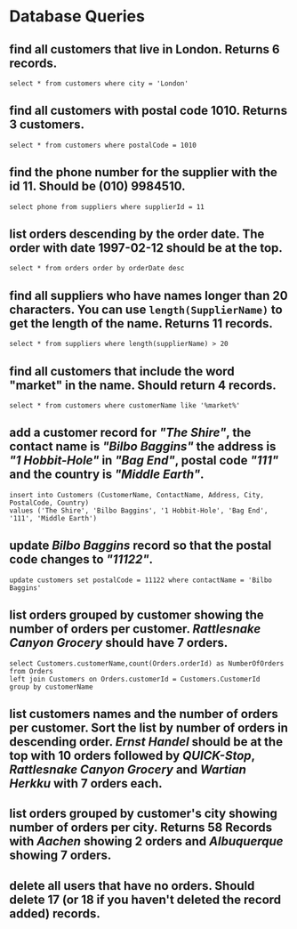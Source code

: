 # Database Queries

## find all customers that live in London. Returns 6 records.

    select * from customers where city = 'London'

## find all customers with postal code 1010. Returns 3 customers.

    select * from customers where postalCode = 1010

## find the phone number for the supplier with the id 11. Should be (010) 9984510.

    select phone from suppliers where supplierId = 11

## list orders descending by the order date. The order with date 1997-02-12 should be at the top.

    select * from orders order by orderDate desc

## find all suppliers who have names longer than 20 characters. You can use `length(SupplierName)` to get the length of the name. Returns 11 records.

    select * from suppliers where length(supplierName) > 20

## find all customers that include the word "market" in the name. Should return 4 records.

    select * from customers where customerName like '%market%'

## add a customer record for _"The Shire"_, the contact name is _"Bilbo Baggins"_ the address is _"1 Hobbit-Hole"_ in _"Bag End"_, postal code _"111"_ and the country is _"Middle Earth"_.

    insert into Customers (CustomerName, ContactName, Address, City, PostalCode, Country)
    values ('The Shire', 'Bilbo Baggins', '1 Hobbit-Hole', 'Bag End', '111', 'Middle Earth')

## update _Bilbo Baggins_ record so that the postal code changes to _"11122"_.

    update customers set postalCode = 11122 where contactName = 'Bilbo Baggins'

## list orders grouped by customer showing the number of orders per customer. _Rattlesnake Canyon Grocery_ should have 7 orders.

    select Customers.customerName,count(Orders.orderId) as NumberOfOrders from Orders
    left join Customers on Orders.customerId = Customers.CustomerId
    group by customerName

## list customers names and the number of orders per customer. Sort the list by number of orders in descending order. _Ernst Handel_ should be at the top with 10 orders followed by _QUICK-Stop_, _Rattlesnake Canyon Grocery_ and _Wartian Herkku_ with 7 orders each.

## list orders grouped by customer's city showing number of orders per city. Returns 58 Records with _Aachen_ showing 2 orders and _Albuquerque_ showing 7 orders.

## delete all users that have no orders. Should delete 17 (or 18 if you haven't deleted the record added) records.
